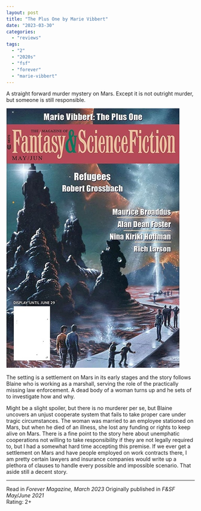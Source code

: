 ```yaml
---
layout: post
title: "The Plus One by Marie Vibbert"
date: "2023-03-30"
categories:
  - "reviews"
tags:
  - "2"
  - "2020s"
  - "fsf"
  - "forever"
  - "marie-vibbert"
---
```


A straight forward murder mystery on Mars. Except it is not outright murder, but someone is still responsible.

![](/assets/images/fsf202105-1.jpg)

The setting is a settlement on Mars in its early stages and the story follows Blaine who is working as a marshall, serving the role of the practically missing law enforcement. A dead body of a woman turns up and he sets of to investigate how and why.

Might be a slight spoiler, but there is no murderer per se, but Blaine uncovers an unjust cooperate system that fails to take proper care under tragic circumstances. The woman was married to an employee stationed on Mars, but when he died of an illness, she lost any funding or rights to keep alive on Mars. There is a fine point to the story here about unemphatic cooperations not willing to take responsibility if they are not legally required to, but I had a somewhat hard time accepting this premise. If we ever get a settlement on Mars and have people employed on work contracts there, I am pretty certain lawyers and insurance companies would write up a plethora of clauses to handle every possible and impossible scenario. That aside still a decent story.

* * *

Read in _Forever Magazine, March 2023_
Originally published in _F&SF May/June 2021_\
Rating: 2+

